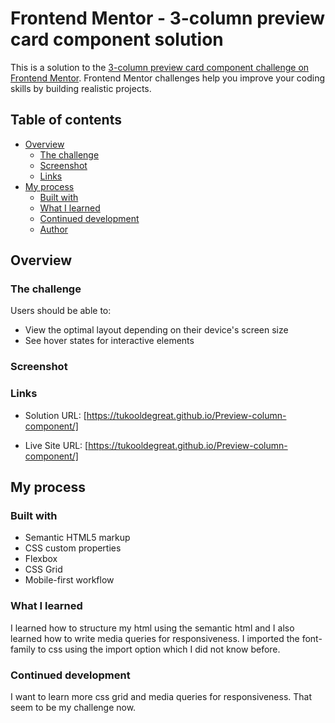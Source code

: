 # Frontend Mentor - 3-column preview card component solution

This is a solution to the [3-column preview card component challenge on Frontend Mentor](https://www.frontendmentor.io/challenges/3column-preview-card-component-pH92eAR2-). Frontend Mentor challenges help you improve your coding skills by building realistic projects. 

## Table of contents

- [Overview](#overview)
  - [The challenge](#the-challenge)
  - [Screenshot](#screenshot)
  - [Links](#links)
- [My process](#my-process)
  - [Built with](#built-with)
  - [What I learned](#what-i-learned)
  - [Continued development](#continued-development)
  - [Author](#author)




## Overview

### The challenge

Users should be able to:

- View the optimal layout depending on their device's screen size
- See hover states for interactive elements

### Screenshot


### Links

- Solution URL: [https://tukooldegreat.github.io/Preview-column-component/]

- Live Site URL: [https://tukooldegreat.github.io/Preview-column-component/]

## My process

### Built with

- Semantic HTML5 markup
- CSS custom properties
- Flexbox
- CSS Grid
- Mobile-first workflow

### What I learned

I learned how to structure my html using the semantic html and I also learned how to write media queries for responsiveness. I imported the font-family to css using the import option which I did not know before.

### Continued development

I want to learn more css grid and media queries for responsiveness. That seem to be my challenge now.
